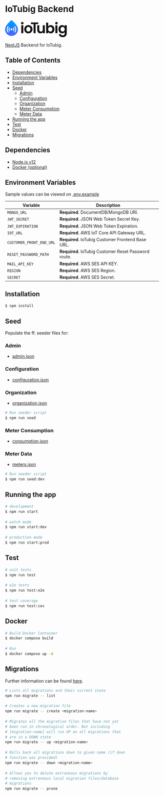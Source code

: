 # IoTubig Backend

![logo](logo.png)

[NestJS](https://nestjs.com/) Backend for IoTubig.

## Table of Contents

- [Dependencies](#dependencies)
- [Environment Variables](#environment-variables)
- [Installation](#installation)
- [Seed](#seed)
  - [Admin](#admin)
  - [Configuration](#configuration)
  - [Organization](#organization)
  - [Meter Consumption](#meter-consumption)
  - [Meter Data](#meter-data)
- [Running the app](#running-the-app)
- [Test](#test)
- [Docker](#docker)
- [Migrations](#migrations)

## Dependencies

- [Node.js v12](https://nodejs.org/download/release/latest-v12.x/)
- [Docker (optional)](https://docs.docker.com/get-docker/)

## Environment Variables

Sample values can be viewed on [.env.example](./.env.example)

| Variable                 | Description                                          |
| ------------------------ | ---------------------------------------------------- |
| `MONGO_URL`              | **Required**. DocumentDB/MongoDB URI.                |
| `JWT_SECRET`             | **Required**. JSON Web Token Secret Key.             |
| `JWT_EXPIRATION`         | **Required**. JSON Web Token Expiration.             |
| `IOT_URL`                | **Required**. AWS IoT Core API Gateway URL.          |
| `CUSTOMER_FRONT_END_URL` | **Required**. IoTubig Customer Frontend Base URL.    |
| `RESET_PASSWORD_PATH`    | **Required**. IoTubig Customer Reset Password route. |
| `MAIL_API_KEY`           | **Required**. AWS SES API KEY.                       |
| `REGION`                 | **Required**. AWS SES Region.                        |
| `SECRET`                 | **Required**. AWS SES Secret.                        |

## Installation

```bash
$ npm install
```

## Seed

Populate the ff. seeder files for:

### Admin

- [admin.json](./src/database/seeders/admin/admin.json)

### Configuration

- [configuration.json](./src/database/seeders/configuration/configuration.json)

### Organization

- [organization.json](./src/database/seeders/organization/organization.json)

```bash
# Run seeder script
$ npm run seed
```

### Meter Consumption

- [consumption.json](./src/database/seeders/consumption/consumption.json)

### Meter Data

- [meters.json](./src/database/seeders/consumption/meters.json)

```bash
# Run seeder script
$ npm run seed:dev
```

## Running the app

```bash
# development
$ npm run start

# watch mode
$ npm run start:dev

# production mode
$ npm run start:prod
```

## Test

```bash
# unit tests
$ npm run test

# e2e tests
$ npm run test:e2e

# test coverage
$ npm run test:cov
```

## Docker

```bash
# Build Docker Container
$ docker compose build

# Run
$ docker compose up -d
```

## Migrations

Further information can be found [here](https://www.npmjs.com/package/migrate-mongoose).

```bash
# Lists all migrations and their current state
npm run migrate -- list

# Creates a new migration file
npm run migrate -- create <migration-name>

# Migrates all the migration files that have not yet
# been run in chronological order. Not including
# [migration-name] will run UP on all migrations that
# are in a DOWN state
npm run migrate -- up <migration-name>

# Rolls back all migrations down to given name (if down
# function was provided)
npm run migrate -- down <migration-name>

# Allows you to delete extraneous migrations by
# removing extraneous local migration files/database
# migrations
npm run migrate -- prune
```
